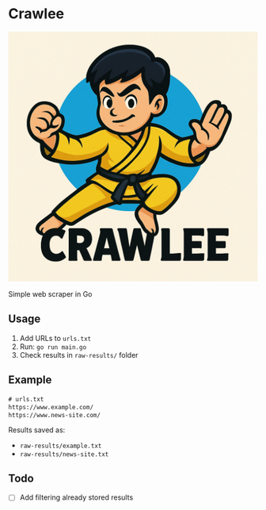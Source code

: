 # Crawlee

![Crawlee](crawleev2.png)

Simple web scraper in Go

## Usage

1. Add URLs to `urls.txt`
2. Run: `go run main.go`
3. Check results in `raw-results/` folder

## Example

```
# urls.txt
https://www.example.com/
https://www.news-site.com/
```

Results saved as:

- `raw-results/example.txt`
- `raw-results/news-site.txt`

## Todo

- [ ] Add filtering already stored results
